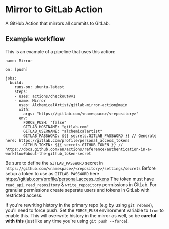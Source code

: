 # Mirror to GitLab Action

A GitHub Action that mirrors all commits to GitLab.

## Example workflow

This is an example of a pipeline that uses this action:

```workflow
name: Mirror

on: [push]

jobs:
  build:
    runs-on: ubuntu-latest
    steps:
    - uses: actions/checkout@v1
    - name: Mirror
      uses: AlchemicalArtist/gitlab-mirror-action@main
      with:
        args: "https://gitlab.com/<namespace>/<repository>"
      env:
        FORCE_PUSH: "false"
        GITLAB_HOSTNAME: "gitlab.com"
        GITLAB_USERNAME: "alchemicalartist"
        GITLAB_PASSWORD: ${{ secrets.GITLAB_PASSWORD }} // Generate here: https://gitlab.com/profile/personal_access_tokens
        GITHUB_TOKEN: ${{ secrets.GITHUB_TOKEN }} // https://docs.github.com/en/actions/reference/authentication-in-a-workflow#about-the-github_token-secret
```

Be sure to define the `GITLAB_PASSWORD` secret in `https://github.com/<namespace>/<repository>/settings/secrets`
Before setup a token to use as `GITLAB_PASSWORD` here <https://gitlab.com/profile/personal_access_tokens>
The token must have `read_api`, `read_repository` & `write_repository` permissions in GitLab.
For granular permissions create seperate users and tokens in GitLab with restricted access.

If you're rewriting history in the primary repo (e.g by using `git rebase`), you'll need to force push. Set the `FORCE_PUSH` environment variable to `true` to enable this. This will overwrite history in the mirror as well, so be **careful with this** (just like any time you're using `git push --force`).
